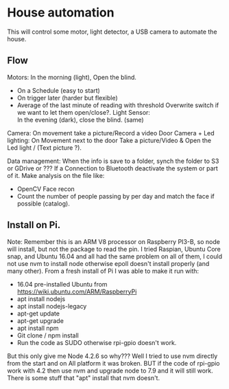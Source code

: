 # House automation
This will control some motor, light detector, a USB camera to automate the house.

## Flow
Motors:
In the morning (light), Open the blind.
  - On a Schedule (easy to start)
  - On trigger later (harder but flexible)
  - Average of the last minute of reading with threshold
Overwrite switch if we want to let them open/close?.
Light Sensor:  
In the evening (dark), close the blind. (same)

Camera:
On movement take a picture/Record a video
Door Camera + Led lighting:
On Movement next to the door Take a picture/Video & Open the Led light / (Text picture ?).

Data management:
When the info is save to a folder, synch the folder to S3 or GDrive or ???
If a Connection to Bluetooth deactivate the system or part of it.
Make analysis on the file like:
- OpenCV Face recon
- Count the number of people passing by per day and match the face if possible (catalog).


## Install on Pi.
Note: Remember this is an ARM V8 processor on Raspberry PI3-B, so node will install, but not the package to read the pin.
I tried Raspian, Ubuntu Core snap, and Ubuntu 16.04 and all had the same problem on all of them, I could not use nvm to install node otherwise epoll doesn't install properly (and many other). From a fresh install of Pi I was able to make it run with:
- 16.04 pre-installed Ubuntu from https://wiki.ubuntu.com/ARM/RaspberryPi
- apt install nodejs
- apt install nodejs-legacy
- apt-get update
- apt-get upgrade
- apt install npm
- Git clone / npm install
- Run the code as SUDO otherwise rpi-gpio doesn't work.

But this only give me Node 4.2.6 so why??? Well I tried to use nvm directly from the start and on All platform it was broken. BUT if the code of rpi-gpio work with 4.2 then use nvm and upgrade node to 7.9 and it will still work. There is some stuff that "apt" install that nvm doesn't.
